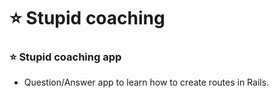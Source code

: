 # ⭐ Stupid coaching

### ⭐ Stupid coaching app

- Question/Answer app to learn how to create routes in Rails.
